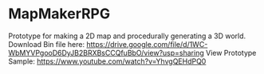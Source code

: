 # MapMakerRPG
Prototype for making a 2D map and procedurally generating a 3D world.
Download Bin file here: https://drive.google.com/file/d/1WC-WbMYVPgooD6DyJB2BRXBsCCQfuBbO/view?usp=sharing
View Prototype Sample: https://www.youtube.com/watch?v=YhvgQEHdPQ0
